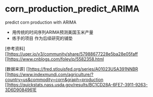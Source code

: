 # corn_production_predict_ARIMA
predict corn production with ARIMA

- 用传统的时间序列ARIMA预测美国玉米产量
- 练手的项目 作为后续研究的铺垫

[参考资料]
[]https://uqer.io/v3/community/share/57988677228e5ba28e05faff
[]https://www.cnblogs.com/foley/p/5582358.html

[数据来源]
[]https://fred.stlouisfed.org/series/A01023USA391NNBR
[]https://www.indexmundi.com/agriculture/?country=us&commodity=corn&graph=production
[]https://quickstats.nass.usda.gov/results/BC1CD28A-6FE7-3911-9263-3D6D9084961E
